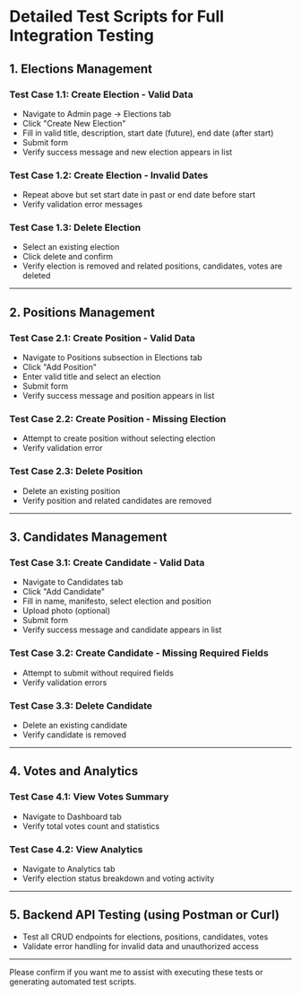 # Detailed Test Scripts for Full Integration Testing

## 1. Elections Management

### Test Case 1.1: Create Election - Valid Data

- Navigate to Admin page -> Elections tab
- Click "Create New Election"
- Fill in valid title, description, start date (future), end date (after start)
- Submit form
- Verify success message and new election appears in list

### Test Case 1.2: Create Election - Invalid Dates

- Repeat above but set start date in past or end date before start
- Verify validation error messages

### Test Case 1.3: Delete Election

- Select an existing election
- Click delete and confirm
- Verify election is removed and related positions, candidates, votes are deleted

---

## 2. Positions Management

### Test Case 2.1: Create Position - Valid Data

- Navigate to Positions subsection in Elections tab
- Click "Add Position"
- Enter valid title and select an election
- Submit form
- Verify success message and position appears in list

### Test Case 2.2: Create Position - Missing Election

- Attempt to create position without selecting election
- Verify validation error

### Test Case 2.3: Delete Position

- Delete an existing position
- Verify position and related candidates are removed

---

## 3. Candidates Management

### Test Case 3.1: Create Candidate - Valid Data

- Navigate to Candidates tab
- Click "Add Candidate"
- Fill in name, manifesto, select election and position
- Upload photo (optional)
- Submit form
- Verify success message and candidate appears in list

### Test Case 3.2: Create Candidate - Missing Required Fields

- Attempt to submit without required fields
- Verify validation errors

### Test Case 3.3: Delete Candidate

- Delete an existing candidate
- Verify candidate is removed

---

## 4. Votes and Analytics

### Test Case 4.1: View Votes Summary

- Navigate to Dashboard tab
- Verify total votes count and statistics

### Test Case 4.2: View Analytics

- Navigate to Analytics tab
- Verify election status breakdown and voting activity

---

## 5. Backend API Testing (using Postman or Curl)

- Test all CRUD endpoints for elections, positions, candidates, votes
- Validate error handling for invalid data and unauthorized access

---

Please confirm if you want me to assist with executing these tests or generating automated test scripts.
